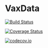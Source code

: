 # VaxData

[![Build Status](https://travis-ci.org/halleysfifthinc/VaxData.jl.svg?branch=master)](https://travis-ci.org/halleysfifthinc/VaxData.jl)

[![Coverage Status](https://coveralls.io/repos/halleysfifthinc/VaxData.jl/badge.svg?branch=master&service=github)](https://coveralls.io/github/halleysfifthinc/VaxData.jl?branch=master)

[![codecov.io](http://codecov.io/github/halleysfifthinc/VaxData.jl/coverage.svg?branch=master)](http://codecov.io/github/halleysfifthinc/VaxData.jl?branch=master)
